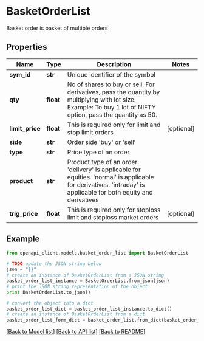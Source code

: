 # BasketOrderList

Basket order is basket of multiple orders

## Properties

Name | Type | Description | Notes
------------ | ------------- | ------------- | -------------
**sym_id** | **str** | Unique identifier of the symbol | 
**qty** | **float** | No of shares to buy or sell. For derivatives, pass the quantity by multiplying with lot size. Example: To buy 1 lot of NIFTY option, pass the quantity as 50. | 
**limit_price** | **float** | This is required only for limit and stop limit orders | [optional] 
**side** | **str** | Order side &#39;buy&#39; or &#39;sell&#39; | 
**type** | **str** | Price type of an order | 
**product** | **str** | Product type of an order. &#39;delivery&#39; is applicable for equities. &#39;normal&#39; is applicable for derivatives. &#39;intraday&#39; is applicable for both equity and derivatives | 
**trig_price** | **float** | This is required only for stoploss limit and stoploss market orders | [optional] 

## Example

```python
from openapi_client.models.basket_order_list import BasketOrderList

# TODO update the JSON string below
json = "{}"
# create an instance of BasketOrderList from a JSON string
basket_order_list_instance = BasketOrderList.from_json(json)
# print the JSON string representation of the object
print BasketOrderList.to_json()

# convert the object into a dict
basket_order_list_dict = basket_order_list_instance.to_dict()
# create an instance of BasketOrderList from a dict
basket_order_list_form_dict = basket_order_list.from_dict(basket_order_list_dict)
```
[[Back to Model list]](../README.md#documentation-for-models) [[Back to API list]](../README.md#documentation-for-api-endpoints) [[Back to README]](../README.md)


